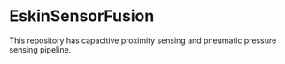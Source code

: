 # EskinSensorFusion
This repository has capacitive proximity sensing and pneumatic pressure sensing pipeline. 
